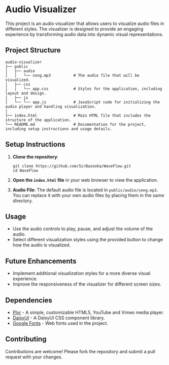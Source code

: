 # Audio Visualizer

This project is an audio visualizer that allows users to visualize audio files in different styles. The visualizer is designed to provide an engaging experience by transforming audio data into dynamic visual representations.

## Project Structure

```
audio-visualizer
├── public
│   ├── audio
│   │   └── song.mp3          # The audio file that will be visualized.
│   ├── css
│   │   └── app.css           # Styles for the application, including layout and design.
│   ├── js
│   └── └── app.js            # JavaScript code for initializing the audio player and handling visualization.
│   
├── index.html                # Main HTML file that includes the structure of the application.
└── README.md                 # Documentation for the project, including setup instructions and usage details.
```

## Setup Instructions

1. **Clone the repository**:
   ```
   git clone https://github.com/SirBazooka/WaveFlow.git
   cd WaveFlow
   ```

2. **Open the `index.html` file** in your web browser to view the application.

3. **Audio File**: The default audio file is located in `public/audio/song.mp3`. You can replace it with your own audio files by placing them in the same directory.

## Usage

- Use the audio controls to play, pause, and adjust the volume of the audio.
- Select different visualization styles using the provided button to change how the audio is visualized.

## Future Enhancements

- Implement additional visualization styles for a more diverse visual experience.
- Improve the responsiveness of the visualizer for different screen sizes.

## Dependencies

- [Plyr](https://plyr.io/) - A simple, customizable HTML5, YouTube and Vimeo media player.
- [DaisyUI](https://daisyui.com/) - A DaisyUI CSS component library.
- [Google Fonts](https://fonts.google.com/) - Web fonts used in the project.

## Contributing

Contributions are welcome! Please fork the repository and submit a pull request with your changes.
